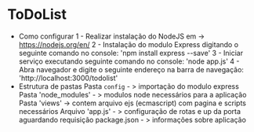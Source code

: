 # ToDoList
- Como configurar
	1 - Realizar instalação do NodeJS em -> https://nodejs.org/en/
	2 - Instalação do modulo Express digitando o seguinte comando no console: 'npm install express --save'
	3 - Iniciar serviço executando seguinte comando no console: 'node app.js'
	4 - Abra navegador e digite o seguinte endereço na barra de navegação: 'http://localhost:3000/todolist'
- Estrutura de pastas
	Pasta `config` - > importação do modulo express
	Pasta 'node_modules' - > modulos node necessários para a aplicação
	Pasta 'views' -> contem arquivo ejs (ecmascript) com pagina e scripts necessários
	Arquivo 'app.js' - > configuração de rotas e up da porta aguardando requisição
	package.json - > informações sobre aplicação